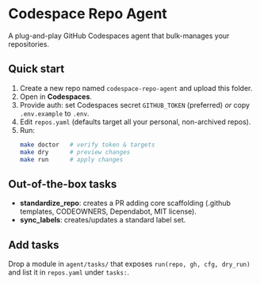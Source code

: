 
# Codespace Repo Agent

A plug-and-play GitHub Codespaces agent that bulk-manages your repositories.

## Quick start
1. Create a new repo named `codespace-repo-agent` and upload this folder.
2. Open in **Codespaces**.
3. Provide auth: set Codespaces secret `GITHUB_TOKEN` (preferred) *or* copy `.env.example` to `.env`.
4. Edit `repos.yaml` (defaults target all your personal, non-archived repos).
5. Run:
   ```bash
   make doctor   # verify token & targets
   make dry      # preview changes
   make run      # apply changes
   ```

## Out-of-the-box tasks
- **standardize_repo**: creates a PR adding core scaffolding (.github templates, CODEOWNERS, Dependabot, MIT license).
- **sync_labels**: creates/updates a standard label set.

## Add tasks
Drop a module in `agent/tasks/` that exposes `run(repo, gh, cfg, dry_run)` and list it in `repos.yaml` under `tasks:`.
